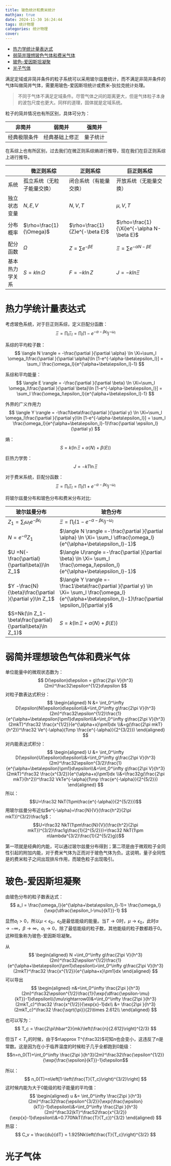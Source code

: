 ```yaml
---
title: 玻色统计和费米统计
mathjax: true
date: 2024-11-30 16:24:44
tags: 统计物理
categories: 统计物理
cover:
---
```


- [热力学统计量表达式](#热力学统计量表达式)
- [弱简并理想玻色气体和费米气体](#弱简并理想玻色气体和费米气体)
- [玻色-爱因斯坦凝聚](#玻色-爱因斯坦凝聚)
- [光子气体](#光子气体)

满足定域或非简并条件的粒子系统可以采用玻尔兹曼统计，而不满足非简并条件的气体叫做简并气体，需要用玻色-爱因斯坦统计或费米-狄拉克统计处理。

> 不同于气体不满足定域条件。尽管气体之间的距离更大，但是气体粒子本身的波包尺度也更大。同样的道理，固体就是定域系统。

粒子的简并情况也有所区别，具体可分为：

|非简并|弱简并|强简并|
|---|---|---|
|经典极限条件|经典基础上修正|量子统计|

在系综上也有所区别，过去我们在微正则系综熵进行推导，现在我们在巨正则系综上进行推导。

||微正则系综|正则系综|巨正则系综|
|---|---|---|---|
|系统|孤立系统（无粒子能量交换）|闭合系统（有能量交换）|开放系统（无能量交换）|
|独立状态变量|$N,E,V$|$N,V,T$|$\mu,V,T$|
|分布概率|$\rho=\frac{1}{\Omega}$|$\rho=\frac{1}{Z}e^{-\beta E}$|$\rho=\frac{1}{\Xi}e^{-\alpha N-\beta E}$|
|配分函数|$\Omega$|$Z=\sum e^{-\beta E}$|$\Xi=\sum e^{-\alpha N-\beta E}$|
|基本热力学关系|$S=k\ln\Omega$|$F=-k\ln Z$|$J=-kln\Xi$|

# 热力学统计量表达式

考虑玻色系统，对于巨正则系综，定义巨配分函数：
$$
\Xi = \prod_l \Xi_l=\prod_l (1-e^{-\alpha-\beta\epsilon_l})^{-\omega_l}
$$

系综的平均粒子数：
$$
\langle N \rangle = -\frac{\partial }{\partial \alpha} \ln \Xi=\sum_l \omega_l\frac{\partial }{\partial \alpha}\ln [1-e^{-\alpha-\beta\epsilon_l}] = \sum_l \frac{\omega_l}{e^{\alpha+\beta\epsilon_l}-1}
$$

系综和平均能量：
$$
\langle E \rangle = -\frac{\partial }{\partial \beta} \ln \Xi=\sum_l \omega_l\frac{\partial }{\partial \beta}\ln [1-e^{-\alpha-\beta\epsilon_l}] = \sum_l \frac{\omega_l\epsilon_l}{e^{\alpha+\beta\epsilon_l}-1}
$$

外界的广义作用力
$$
\langle Y \rangle = -\frac1\beta\frac{\partial }{\partial y} \ln \Xi=\sum_l \omega_l\frac{\partial }{\partial y}\ln [1-e^{-\alpha-\beta\epsilon_l}] = \sum_l \frac{\omega_l}{e^{\alpha+\beta\epsilon_l}-1}\frac{\partial \epsilon_l}{\partial y}
$$

熵：
$$
S =k(\ln \Xi + \alpha \langle N \rangle + \beta \langle E \rangle)
$$

巨热力学势：
$$
J = -kT\ln \Xi
$$

对于费米系统，巨配分函数：
$$
\Xi = \prod_l \Xi_l=\prod_l (1+e^{-\alpha-\beta\epsilon_l})^{-\omega_l}
$$

将玻尔兹曼分布和玻色分布和费米分布对比:

| 玻尔兹曼分布 | 玻色分布 | 费米分布 |
| --- | --- | --- |
| $Z_1 = \sum_l \omega_le^{-\beta\epsilon_l}$ | $\Xi = \prod_l (1-e^{-\alpha-\beta\epsilon_l})^{-\omega_l}$ | $\Xi = \prod_l (1+e^{-\alpha-\beta\epsilon_l})^{-\omega_l}$ |
| $N = e^{-\alpha}Z_1$ | $\langle N \rangle =-\frac{\partial }{\partial \alpha} \ln \Xi= \sum_l \dfrac{\omega_l}{e^{\alpha+\beta\epsilon_l}-1}$ | $\langle N \rangle =-\frac{\partial }{\partial \alpha} \ln \Xi= \sum_l \dfrac{\omega_l}{e^{\alpha+\beta\epsilon_l}+1}$ |
| $U =N(-\frac{\partial}{\partial\beta})\ln Z_1$ | $\langle U\rangle =-\frac{\partial }{\partial \beta} \ln \Xi= \sum_l \frac{\omega_l\epsilon_l}{e^{\alpha+\beta\epsilon_l}-1}$ | $\langle U \rangle = -\frac{\partial }{\partial \beta} \ln \Xi=\sum_l \frac{\omega_l\epsilon_l}{e^{\alpha+\beta\epsilon_l}+1}$ |
| $Y -\frac{N}{\beta}\frac{\partial }{\partial y}\ln Z_1$ | $\langle Y \rangle =-\frac1\beta\frac{\partial }{\partial y} \ln \Xi= \sum_l \frac{\omega_l}{e^{\alpha+\beta\epsilon_l}-1}\frac{\partial \epsilon_l}{\partial y}$ | $\langle Y \rangle =-\frac1\beta\frac{\partial }{\partial y} \ln \Xi= \sum_l \frac{\omega_l}{e^{\alpha+\beta\epsilon_l}+1}\frac{\partial \epsilon_l}{\partial y}$ |
| $S=Nk(\ln Z_1-\beta\frac{\partial}{\partial\beta}\ln Z_1)$ | $S =k(\ln \Xi + \alpha \langle N \rangle + \beta \langle E \rangle)$ | $S =k(\ln \Xi + \alpha \langle N \rangle + \beta \langle E \rangle)$ |

# 弱简并理想玻色气体和费米气体


单位能量中的微观状态数为：
$$
D(\epsilon)d\epsilon = g\frac{2\pi V}{h^3}(2m)^\frac32\epsilon^{1/2}d\epsilon
$$
对粒子数表达式积分：
$$
\begin{aligned}
N &= \int_0^\infty D(\epsilon)N(\epsilon)d\epsilon\\&=\int_0^\infty g\frac{2\pi V}{h^3}(2m)^\frac32\epsilon^{1/2}\frac{1}{e^{\alpha+\beta\epsilon}\pm1}d\epsilon\\&=\int_0^\infty g\frac{2\pi V}{h^3}(2mkT)^\frac32 \frac{x^{1/2}}{e^{\alpha+x}\pm1}dx
\\&=g(\frac{2\pi mkT}{h^2})^\frac32 Ve^{-\alpha}(1\mp \frac{e^{-\alpha}}{2^{3/2}})
\end{aligned}
$$
对内能表达式积分：
$$
\begin{aligned}
U &= \int_0^\infty D(\epsilon)U(\epsilon)d\epsilon\\&=\int_0^\infty g\frac{2\pi V}{h^3}(2m)^\frac32\epsilon^{3/2}\frac{1}{e^{\alpha+\beta\epsilon}\pm1}d\epsilon\\&=\int_0^\infty g\frac{2\pi V}{h^3}(2mkT)^\frac32 \frac{x^{3/2}}{e^{\alpha+x}\pm1}dx
\\&=\frac32g(\frac{2\pi mkT}{h^2})^\frac32 VkTe^{-\alpha}(1\mp \frac{e^{-\alpha}}{2^{5/2}})
\end{aligned}
$$
所以：
$$U=\frac32 NkT(1\pm\frac{e^{-\alpha}}{2^{5/2}})$$
用玻尔兹曼分布近似$e^{-\alpha}=\frac{N}{V}(\frac{h^2}{2\pi mkT})^{3/2}\frac1g$：
$$U=\frac32 NkT(1\pm\frac{N}{V}(\frac{h^2}{2\pi mkT})^{3/2}\frac1g\frac{1}{2^{5/2}})=\frac32 NkT(1\pm n\lambda^{3/2}\frac{1}{2^{5/2}g})$$

第一项就是经典的内能，可以通过玻尔兹曼分布得到；第二项是由于微观粒子全同性引起的附加内能，对于费米气体为正而对于玻色气体为负。这说明，量子全同性是的费米粒子之间出现排斥作用，而玻色粒子出现吸引。

# 玻色-爱因斯坦凝聚

由玻色分布的粒子数表达式：
$$
a_l = \frac{\omega_l}{e^{\alpha+\beta\epsilon_l}-1}= \frac{\omega_l}{\exp{\dfrac{\epsilon_l-\mu}{kT}}-1}
$$

显然$a_l>0$，所以$\mu<\epsilon_0$，$\epsilon_0$是最低能级的能量。当$T\to 0$时，$\mu\to \epsilon_0$，此时$\alpha\to -\infty$，$\beta\to \infty$，$a_l\to 0$，除了最低能级的粒子数，其他能级的粒子数都趋于0。这种现象称为玻色-爱因斯坦凝聚。

从
$$
\begin{aligned}
N =\int_0^\infty g\frac{2\pi V}{h^3}(2m)^\frac32\epsilon^{1/2}\frac{1}{e^{\alpha+\beta\epsilon}\pm1}d\epsilon\\=\int_0^\infty g\frac{2\pi V}{h^3}(2mkT)^\frac32 \frac{x^{1/2}}{e^{\alpha+x}\pm1}dx
\end{aligned}
$$
可以导出
$$
\begin{aligned}
n&=\int_0^\infty \frac{2\pi }{h^3}(2m)^\frac32\epsilon^{1/2}\frac{1}{\exp{\dfrac{\epsilon-\mu}{kT}}-1}d\epsilon\\(\mu\rightarrow0)&=\int_0^\infty \frac{2\pi }{h^3}(2mkT_c)^\frac32 \frac{x^{1/2}}{\exp{x}-1}dx\\
&= \frac{2\pi }{h^3}(2mkT_c)^\frac32 \frac{\sqrt{\pi}}{2}\times 2.612\\
\end{aligned}
$$

也可以写为：
$$
T_c = \frac{2\pi\hbar^2}{mk}\left(\frac{n}{2.612}\right)^{2/3}
$$

但当$T<T_c$的时候，由于$n\approx T^{\frac32}$可知$n$也会变小，这违反了$n$是常数。这是因为在小于临界温度的时候粒子几乎全都跑到0能级：
$$n=n_0(T)+\int_0^\infty \frac{2\pi }{h^3}(2m)^\frac32\frac{\epsilon^{1/2}}{\exp{\frac{\epsilon}{kT}}-1}d\epsilon$$

所以：
$$
n_0(T)=n\left[1-\left(\frac{T}{T_c}\right)^{3/2}\right]
$$
这时候内能为大于0能级的粒子能量的平均值：
$$
\begin{aligned}
u &= \int_0^\infty \frac{2\pi }{h^3}(2m)^\frac32\frac{\epsilon^{3/2}}{\exp{\frac{\epsilon}{kT}}-1}d\epsilon\\&=\int_0^\infty \frac{2\pi }{h^3}(2m)^\frac32(kT)^\frac52\frac{x^{3/2}}{\exp{x}-1}d\epsilon\\&=0.770NkT(\frac{T}{T_c})^{3/2}
\end{aligned}
$$
热容：
$$
C_v = \frac{du}{dT} = 1.925Nk\left(\frac{T}{T_c}\right)^{3/2}
$$


# 光子气体

